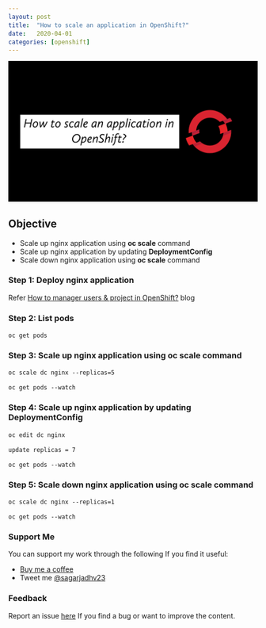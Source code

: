 ```yaml
---
layout: post
title:  "How to scale an application in OpenShift?"
date:   2020-04-01
categories: [openshift]
---
```


![How to scale an application in OpenShift?](https://raw.githubusercontent.com/sagar-jadhav/sagar-jadhav.github.io/master/static/img/_posts/openshift/3.png)

## Objective
- Scale up nginx application using **oc scale** command
- Scale up nginx application by updating **DeploymentConfig**
- Scale down nginx application using **oc scale** command

### Step 1: Deploy nginx application
Refer [How to manager users & project in OpenShift?](https://developersthought.in/openshift/2020/03/18/user-and-project-mgmt.html) blog

### Step 2: List pods
```
oc get pods
```

### Step 3: Scale up nginx application using oc scale command
```
oc scale dc nginx --replicas=5
```
```
oc get pods --watch
```

### Step 4: Scale up nginx application by updating DeploymentConfig
```
oc edit dc nginx
```
```
update replicas = 7
```
```
oc get pods --watch
```

### Step 5: Scale down nginx application using oc scale command
```
oc scale dc nginx --replicas=1
```
```
oc get pods --watch
```

### Support Me

You can support my work through the following If you find it useful:

- [Buy me a coffee](https://www.buymeacoffee.com/sagarjadhv23)
- Tweet me [@sagarjadhv23](https://twitter.com/sagarjadhv23)

### Feedback

Report an issue [here](https://github.com/developersthought/roadmap/issues/new) If you find a bug or want to improve the content.
